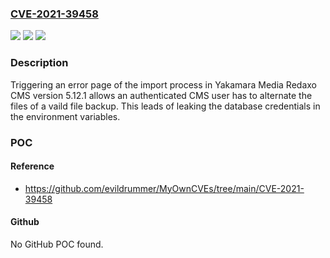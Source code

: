 ### [CVE-2021-39458](https://cve.mitre.org/cgi-bin/cvename.cgi?name=CVE-2021-39458)
![](https://img.shields.io/static/v1?label=Product&message=n%2Fa&color=blue)
![](https://img.shields.io/static/v1?label=Version&message=n%2Fa&color=blue)
![](https://img.shields.io/static/v1?label=Vulnerability&message=n%2Fa&color=brighgreen)

### Description

Triggering an error page of the import process in Yakamara Media Redaxo CMS version 5.12.1 allows an authenticated CMS user has to alternate the files of a vaild file backup. This leads of leaking the database credentials in the environment variables.

### POC

#### Reference
- https://github.com/evildrummer/MyOwnCVEs/tree/main/CVE-2021-39458

#### Github
No GitHub POC found.

